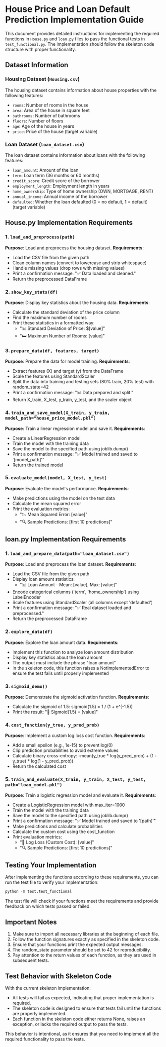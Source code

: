 # House Price and Loan Default Prediction Implementation Guide

This document provides detailed instructions for implementing the required functions in `House.py` and `loan.py` files to pass the functional tests in `test_functional.py`. The implementation should follow the skeleton code structure with proper functionality.

## Dataset Information

### Housing Dataset (`Housing.csv`)
The housing dataset contains information about house properties with the following features:
- `rooms`: Number of rooms in the house
- `area`: Area of the house in square feet
- `bathrooms`: Number of bathrooms
- `floors`: Number of floors
- `age`: Age of the house in years
- `price`: Price of the house (target variable)

### Loan Dataset (`loan_dataset.csv`)
The loan dataset contains information about loans with the following features:
- `loan_amount`: Amount of the loan
- `term`: Loan term (36 months or 60 months)
- `credit_score`: Credit score of the borrower
- `employment_length`: Employment length in years
- `home_ownership`: Type of home ownership (OWN, MORTGAGE, RENT)
- `annual_income`: Annual income of the borrower
- `defaulted`: Whether the loan defaulted (0 = no default, 1 = default) (target variable)

## House.py Implementation Requirements

### 1. `load_and_preprocess(path)`
**Purpose**: Load and preprocess the housing dataset.
**Requirements**:
- Load the CSV file from the given path
- Clean column names (convert to lowercase and strip whitespace)
- Handle missing values (drop rows with missing values)
- Print a confirmation message: "✅ Data loaded and cleaned."
- Return the preprocessed DataFrame

### 2. `show_key_stats(df)`
**Purpose**: Display key statistics about the housing data.
**Requirements**:
- Calculate the standard deviation of the price column
- Find the maximum number of rooms
- Print these statistics in a formatted way:
  - "📊 Standard Deviation of Price: $[value]"
  - "🛏️ Maximum Number of Rooms: [value]"

### 3. `prepare_data(df, features, target)`
**Purpose**: Prepare the data for model training.
**Requirements**:
- Extract features (X) and target (y) from the DataFrame
- Scale the features using StandardScaler
- Split the data into training and testing sets (80% train, 20% test) with random_state=42
- Print a confirmation message: "📊 Data prepared and split."
- Return X_train, X_test, y_train, y_test, and the scaler object

### 4. `train_and_save_model(X_train, y_train, model_path="house_price_model.pkl")`
**Purpose**: Train a linear regression model and save it.
**Requirements**:
- Create a LinearRegression model
- Train the model with the training data
- Save the model to the specified path using joblib.dump()
- Print a confirmation message: "✅ Model trained and saved to '[model_path]'"
- Return the trained model

### 5. `evaluate_model(model, X_test, y_test)`
**Purpose**: Evaluate the model's performance.
**Requirements**:
- Make predictions using the model on the test data
- Calculate the mean squared error
- Print the evaluation metrics:
  - "📉 Mean Squared Error: [value]"
  - "🔍 Sample Predictions: [first 10 predictions]"

## loan.py Implementation Requirements

### 1. `load_and_prepare_data(path="loan_dataset.csv")`
**Purpose**: Load and preprocess the loan dataset.
**Requirements**:
- Load the CSV file from the given path
- Display loan amount statistics:
  - "📊 Loan Amount - Mean: [value], Max: [value]"
- Encode categorical columns ('term', 'home_ownership') using LabelEncoder
- Scale features using StandardScaler (all columns except 'defaulted')
- Print a confirmation message: "✅ Real dataset loaded and preprocessed."
- Return the preprocessed DataFrame

### 2. `explore_data(df)`
**Purpose**: Explore the loan amount data.
**Requirements**:
- Implement this function to analyze loan amount distribution
- Display key statistics about the loan amount
- The output must include the phrase "loan amount"
- In the skeleton code, this function raises a NotImplementedError to ensure the test fails until properly implemented

### 3. `sigmoid_demo()`
**Purpose**: Demonstrate the sigmoid activation function.
**Requirements**:
- Calculate the sigmoid of 1.5: sigmoid(1.5) = 1 / (1 + e^(-1.5))
- Print the result: "🧠 Sigmoid(1.5) = [value]"

### 4. `cost_function(y_true, y_pred_prob)`
**Purpose**: Implement a custom log loss cost function.
**Requirements**:
- Add a small epsilon (e.g., 1e-15) to prevent log(0)
- Clip prediction probabilities to avoid extreme values
- Calculate binary cross-entropy: -mean(y_true * log(y_pred_prob) + (1 - y_true) * log(1 - y_pred_prob))
- Return the calculated cost

### 5. `train_and_evaluate(X_train, y_train, X_test, y_test, path="loan_model.pkl")`
**Purpose**: Train a logistic regression model and evaluate it.
**Requirements**:
- Create a LogisticRegression model with max_iter=1000
- Train the model with the training data
- Save the model to the specified path using joblib.dump()
- Print a confirmation message: "✅ Model trained and saved to '[path]'"
- Make predictions and calculate probabilities
- Calculate the custom cost using the cost_function
- Print evaluation metrics:
  - "🎯 Log Loss (Custom Cost): [value]"
  - "🔍 Sample Predictions: [first 10 predictions]"

## Testing Your Implementation

After implementing the functions according to these requirements, you can run the test file to verify your implementation:

```python
python -m test.test_functional
```

The test file will check if your functions meet the requirements and provide feedback on which tests passed or failed.

## Important Notes

1. Make sure to import all necessary libraries at the beginning of each file.
2. Follow the function signatures exactly as specified in the skeleton code.
3. Ensure that your functions print the expected output messages.
4. The random_state parameter should be set to 42 for reproducibility.
5. Pay attention to the return values of each function, as they are used in subsequent tests.

## Test Behavior with Skeleton Code

With the current skeleton implementation:

- All tests will fail as expected, indicating that proper implementation is required.
- The skeleton code is designed to ensure that tests fail until the functions are properly implemented.
- Each function in the skeleton code either returns None, raises an exception, or lacks the required output to pass the tests.

This behavior is intentional, as it ensures that you need to implement all the required functionality to pass the tests.
